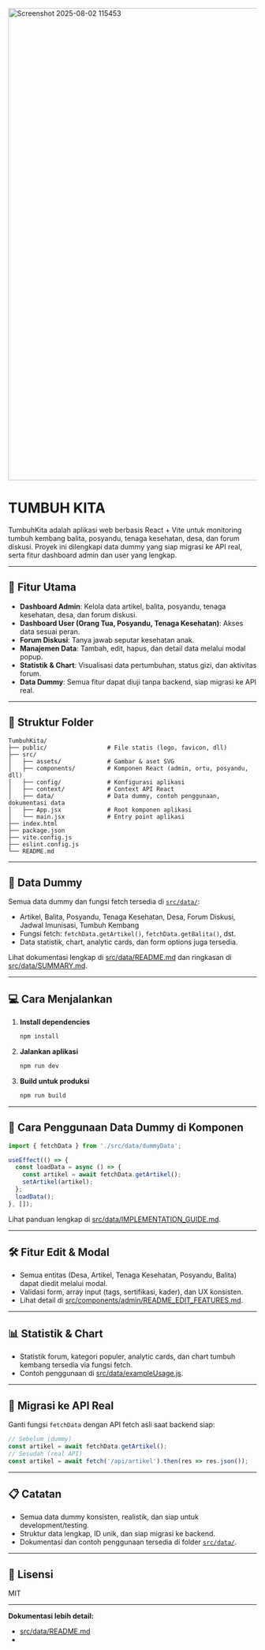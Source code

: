 <img width="1898" height="957" alt="Screenshot 2025-08-02 115453" src="https://github.com/user-attachments/assets/dbc4f5eb-c3b5-4c95-b42a-b344ee67cf8c" />

# TUMBUH KITA


TumbuhKita adalah aplikasi web berbasis React + Vite untuk monitoring tumbuh kembang balita, posyandu, tenaga kesehatan, desa, dan forum diskusi. Proyek ini dilengkapi data dummy yang siap migrasi ke API real, serta fitur dashboard admin dan user yang lengkap.

---

## 🚀 Fitur Utama

- **Dashboard Admin**: Kelola data artikel, balita, posyandu, tenaga kesehatan, desa, dan forum diskusi.
- **Dashboard User (Orang Tua, Posyandu, Tenaga Kesehatan)**: Akses data sesuai peran.
- **Forum Diskusi**: Tanya jawab seputar kesehatan anak.
- **Manajemen Data**: Tambah, edit, hapus, dan detail data melalui modal popup.
- **Statistik & Chart**: Visualisasi data pertumbuhan, status gizi, dan aktivitas forum.
- **Data Dummy**: Semua fitur dapat diuji tanpa backend, siap migrasi ke API real.

---

## 📁 Struktur Folder

```
TumbuhKita/
├── public/                 # File statis (logo, favicon, dll)
├── src/
│   ├── assets/             # Gambar & aset SVG
│   ├── components/         # Komponen React (admin, ortu, posyandu, dll)
│   ├── config/             # Konfigurasi aplikasi
│   ├── context/            # Context API React
│   ├── data/               # Data dummy, contoh penggunaan, dokumentasi data
│   ├── App.jsx             # Root komponen aplikasi
│   └── main.jsx            # Entry point aplikasi
├── index.html
├── package.json
├── vite.config.js
├── eslint.config.js
└── README.md
```

---

## 📝 Data Dummy

Semua data dummy dan fungsi fetch tersedia di [`src/data/`](TumbuhKita/src/data/README.md):

- Artikel, Balita, Posyandu, Tenaga Kesehatan, Desa, Forum Diskusi, Jadwal Imunisasi, Tumbuh Kembang
- Fungsi fetch: `fetchData.getArtikel()`, `fetchData.getBalita()`, dst.
- Data statistik, chart, analytic cards, dan form options juga tersedia.

Lihat dokumentasi lengkap di [src/data/README.md](TumbuhKita/src/data/README.md) dan ringkasan di [src/data/SUMMARY.md](TumbuhKita/src/data/SUMMARY.md).

---

## 💻 Cara Menjalankan

1. **Install dependencies**
   ```sh
   npm install
   ```

2. **Jalankan aplikasi**
   ```sh
   npm run dev
   ```

3. **Build untuk produksi**
   ```sh
   npm run build
   ```

---

## 🔧 Cara Penggunaan Data Dummy di Komponen

```js
import { fetchData } from './src/data/dummyData';

useEffect(() => {
  const loadData = async () => {
    const artikel = await fetchData.getArtikel();
    setArtikel(artikel);
  };
  loadData();
}, []);
```
Lihat panduan lengkap di [src/data/IMPLEMENTATION_GUIDE.md](TumbuhKita/src/data/IMPLEMENTATION_GUIDE.md).

---

## 🛠️ Fitur Edit & Modal

- Semua entitas (Desa, Artikel, Tenaga Kesehatan, Posyandu, Balita) dapat diedit melalui modal.
- Validasi form, array input (tags, sertifikasi, kader), dan UX konsisten.
- Lihat detail di [src/components/admin/README_EDIT_FEATURES.md](TumbuhKita/src/components/admin/README_EDIT_FEATURES.md).

---

## 📊 Statistik & Chart

- Statistik forum, kategori populer, analytic cards, dan chart tumbuh kembang tersedia via fungsi fetch.
- Contoh penggunaan di [src/data/exampleUsage.js](TumbuhKita/src/data/exampleUsage.js).

---

## 🔄 Migrasi ke API Real

Ganti fungsi `fetchData` dengan API fetch asli saat backend siap:
```js
// Sebelum (dummy)
const artikel = await fetchData.getArtikel();
// Sesudah (real API)
const artikel = await fetch('/api/artikel').then(res => res.json());
```

---

## 📋 Catatan

- Semua data dummy konsisten, realistik, dan siap untuk development/testing.
- Struktur data lengkap, ID unik, dan siap migrasi ke backend.
- Dokumentasi dan contoh penggunaan tersedia di folder [`src/data/`](TumbuhKita/src/data/).

---

## 📄 Lisensi

MIT

---

**Dokumentasi lebih detail:**
- [src/data/README.md](TumbuhKita/src/data/README.md)
-